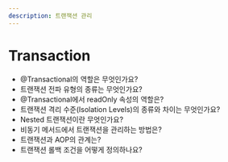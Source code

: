 ```yaml
---
description: 트랜잭션 관리
---
```


# Transaction

* @Transactional의 역할은 무엇인가요?
* 트랜잭션 전파 유형의 종류는 무엇인가요?
* @Transactional에서 readOnly 속성의 역할은?
* 트랜잭션 격리 수준(Isolation Levels)의 종류와 차이는 무엇인가요?
* Nested 트랜잭션이란 무엇인가요?
* 비동기 메서드에서 트랜잭션을 관리하는 방법은?
* 트랜잭션과 AOP의 관계는?
* 트랜잭션 롤백 조건을 어떻게 정의하나요?
